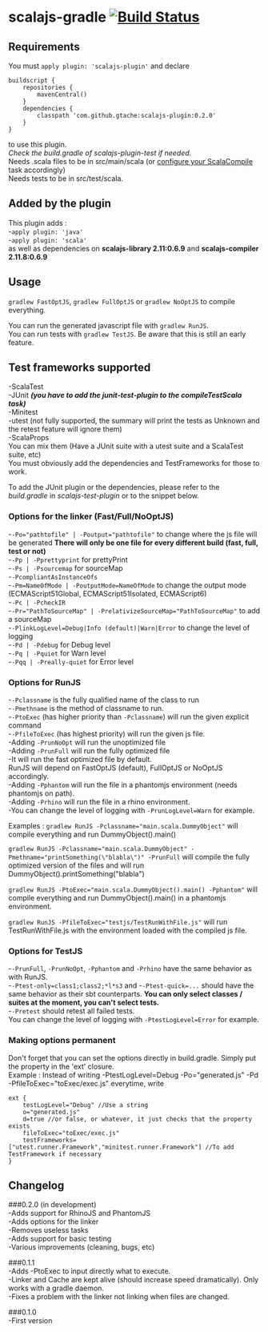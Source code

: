 # scalajs-gradle [![Build Status](https://travis-ci.org/gtache/scalajs-gradle.svg?branch=master)](https://travis-ci.org/gtache/scalajs-gradle)

## Requirements
You must `apply plugin: 'scalajs-plugin'` and declare 
```
buildscript {
    repositories {
        mavenCentral()
    }
    dependencies {
        classpath 'com.github.gtache:scalajs-plugin:0.2.0'
    }
}
```
to use this plugin.    
*Check the build.gradle of scalajs-plugin-test if needed.*    
Needs .scala files to be in src/main/scala (or [configure your ScalaCompile](https://docs.gradle.org/current/userguide/scala_plugin.html) task accordingly)    
Needs tests to be in src/test/scala.

## Added by the plugin
This plugin adds :   
-`apply plugin: 'java'`   
-`apply plugin: 'scala'`   
as well as dependencies on **scalajs-library 2.11:0.6.9** and **scalajs-compiler 2.11.8:0.6.9**

## Usage
`gradlew FastOptJS`, `gradlew FullOptJS` or `gradlew NoOptJS` to compile everything.

You can run the generated javascript file with `gradlew RunJS`.    
You can run tests with `gradlew TestJS`. Be aware that this is still an early feature.

## Test frameworks supported     
-ScalaTest    
-JUnit ***(you have to add the junit-test-plugin to the compileTestScala task)***    
-Minitest    
-utest (not fully supported, the summary will print the tests as Unknown and the retest feature will ignore them)   
-ScalaProps    
You can mix them (Have a JUnit suite with a utest suite and a ScalaTest suite, etc)    
You must obviously add the dependencies and TestFrameworks for those to work.    

To add the JUnit plugin or the dependencies, please refer to the *build.gradle* in *scalajs-test-plugin* or to the snippet below.

### Options for the linker (Fast/Full/NoOptJS)
-`-Po="pathtofile" | -Poutput="pathtofile"` to change where the js file will be generated **There will only be one file for every different build (fast, full, test or not)**    
-`-Pp | -Pprettyprint` for prettyPrint    
-`-Ps | -Psourcemap` for sourceMap    
-`-PcompliantAsInstanceOfs`    
-`-Pm=NameOfMode | -PoutputMode=NameOfMode` to change the output mode (ECMAScript51Global, ECMAScript51Isolated, ECMAScript6)    
-`-Pc | -PcheckIR`    
-`-Pr="PathToSourceMap" | -PrelativizeSourceMap="PathToSourceMap"` to add a sourceMap     
-`-PlinkLogLevel=Debug|Info (default)|Warn|Error` to change the level of logging    
-`-Pd | -Pdebug` for Debug level    
-`-Pq | -Pquiet` for Warn level    
-`-Pqq | -Preally-quiet` for Error level    

### Options for RunJS
-`-Pclassname` is the fully qualified name of the class to run    
-`-Pmethname` is the method of classname to run.    
-`-PtoExec` (has higher priority than `-Pclassname`) will run the given explicit command    
-`-PfileToExec` (has highest priority) will run the given js file.    
-Adding `-PrunNoOpt` will run the unoptimized file   
-Adding `-PrunFull` will run the fully optimized file      
-It will run the fast optimized file by default.  
RunJS will depend on FastOptJS (default), FullOptJS or NoOptJS accordingly.    
-Adding `-Pphantom` will run the file in a phantomjs environment (needs phantomjs on path).    
-Adding `-Prhino` will run the file in a rhino environment.    
-You can change the level of logging with `-PrunLogLevel=Warn` for example.   

Examples : `gradlew RunJS -Pclassname="main.scala.DummyObject"` will compile everything and run DummyObject().main()

`gradlew RunJS -Pclassname="main.scala.DummyObject" -Pmethname="printSomething(\"blabla\")" -PrunFull` will compile the fully optimized version of the files and will run DummyObject().printSomething("blabla")

`gradlew RunJS -PtoExec="main.scala.DummyObject().main() -Pphantom"` will compile everything and run DummyObject().main() in a phantomjs environment.

`gradlew RunJS -PfileToExec="testjs/TestRunWithFile.js"` will run TestRunWithFile.js with the environment loaded with the compiled js file.

### Options for TestJS
-`-PrunFull`, `-PrunNoOpt`, `-Pphantom` and `-Prhino` have the same behavior as with RunJS.    
-`-Ptest-only=class1;class2;*l*s3` and -`-Ptest-quick=...` should have the same behavior as their sbt counterparts. **You can only select classes / suites at the moment, you can't select tests.**  
-`-Pretest` should retest all failed tests.    
You can change the level of logging with `-PtestLogLevel=Error` for example.    

### Making options permanent
Don't forget that you can set the options directly in build.gradle. Simply put the property in the 'ext' closure.   
Example : Instead of writing -PtestLogLevel=Debug -Po="generated.js" -Pd -PfileToExec="toExec/exec.js" everytime, write  

```
ext {    
    testLogLevel="Debug" //Use a string
    o="generated.js"
    d=true //or false, or whatever, it just checks that the property exists
    fileToExec="toExec/exec.js"
    testFrameworks=["utest.runner.Framework","minitest.runner.Framework"] //To add TestFramework if necessary
}
```

## Changelog    
###0.2.0 (in development)   
-Adds support for RhinoJS and PhantomJS    
-Adds options for the linker    
-Removes useless tasks    
-Adds support for basic testing    
-Various improvements (cleaning, bugs, etc)    

###0.1.1    
-Adds -PtoExec to input directly what to execute.   
-Linker and Cache are kept alive (should increase speed dramatically). Only works with a gradle daemon.   
-Fixes a problem with the linker not linking when files are changed.

###0.1.0    
-First version
